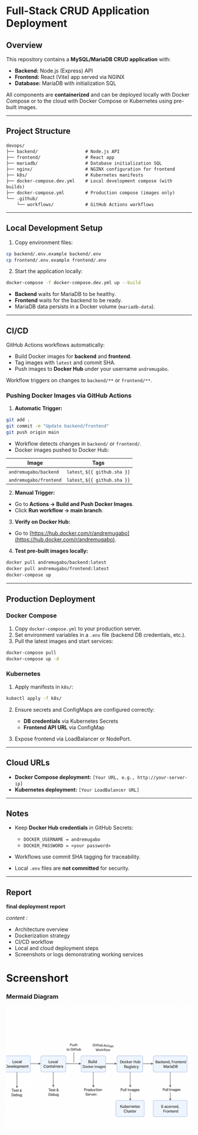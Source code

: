 # Full-Stack CRUD Application Deployment

## Overview

This repository contains a **MySQL/MariaDB CRUD application** with:

* **Backend:** Node.js (Express) API
* **Frontend:** React (Vite) app served via NGINX
* **Database:** MariaDB with initialization SQL

All components are **containerized** and can be deployed locally with Docker Compose or to the cloud with Docker Compose or Kubernetes using pre-built images.

---

## Project Structure

```
devops/
├── backend/                  # Node.js API
├── frontend/                 # React app
├── mariadb/                  # Database initialization SQL
├── nginx/                    # NGINX configuration for frontend
├── k8s/                      # Kubernetes manifests
├── docker-compose.dev.yml    # Local development compose (with builds)
├── docker-compose.yml        # Production compose (images only)
└── .github/
    └── workflows/            # GitHub Actions workflows
```

---

## Local Development Setup

1. Copy environment files:

```bash
cp backend/.env.example backend/.env
cp frontend/.env.example frontend/.env
```

2. Start the application locally:

```bash
docker-compose -f docker-compose.dev.yml up --build
```

* **Backend** waits for MariaDB to be healthy.
* **Frontend** waits for the backend to be ready.
* MariaDB data persists in a Docker volume (`mariadb-data`).

---

## CI/CD

GitHub Actions workflows automatically:

* Build Docker images for **backend** and **frontend**.
* Tag images with `latest` and commit SHA.
* Push images to **Docker Hub** under your username `andremugabo`.

Workflow triggers on changes to `backend/**` or `frontend/**`.

### Pushing Docker Images via GitHub Actions

1. **Automatic Trigger:**

```bash
git add .
git commit -m "Update backend/frontend"
git push origin main
```

* Workflow detects changes in `backend/` or `frontend/`.
* Docker images pushed to Docker Hub:

| Image                  | Tags                          |
| ---------------------- | ----------------------------- |
| `andremugabo/backend`  | `latest`, `${{ github.sha }}` |
| `andremugabo/frontend` | `latest`, `${{ github.sha }}` |

2. **Manual Trigger:**

* Go to **Actions → Build and Push Docker Images**.
* Click **Run workflow → main branch**.

3. **Verify on Docker Hub:**

* Go to [https://hub.docker.com/r/andremugabo](https://hub.docker.com/r/andremugabo).

4. **Test pre-built images locally:**

```bash
docker pull andremugabo/backend:latest
docker pull andremugabo/frontend:latest
docker-compose up
```

---

## Production Deployment

### Docker Compose

1. Copy `docker-compose.yml` to your production server.
2. Set environment variables in a `.env` file (backend DB credentials, etc.).
3. Pull the latest images and start services:

```bash
docker-compose pull
docker-compose up -d
```

### Kubernetes

1. Apply manifests in `k8s/`:

```bash
kubectl apply -f k8s/
```

2. Ensure secrets and ConfigMaps are configured correctly:

   * **DB credentials** via Kubernetes Secrets
   * **Frontend API URL** via ConfigMap
3. Expose frontend via LoadBalancer or NodePort.

---

## Cloud URLs

* **Docker Compose deployment:** `[Your URL, e.g., http://your-server-ip]`
* **Kubernetes deployment:** `[Your LoadBalancer URL]`

---

## Notes

* Keep **Docker Hub credentials** in GitHub Secrets:

  * `DOCKER_USERNAME = andremugabo`
  * `DOCKER_PASSWORD = <your password>`
* Workflows use commit SHA tagging for traceability.
* Local `.env` files are **not committed** for security.

---

## Report

**final deployment report**

*content :*

* Architecture overview
* Dockerization strategy
* CI/CD workflow
* Local and cloud deployment steps
* Screenshots or logs demonstrating working services


# Screenshort

### Mermaid Diagram
![mermaid diagram](./assets/image/ChatGPT%20Image%20Aug%2025,%202025,%2002_28_45%20PM.png)

